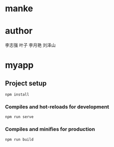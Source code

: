 # manke

# author
李志强 叶子 李月艳 刘泽山

# myapp

## Project setup
```
npm install
```

### Compiles and hot-reloads for development
```
npm run serve
```

### Compiles and minifies for production
```
npm run build
```

